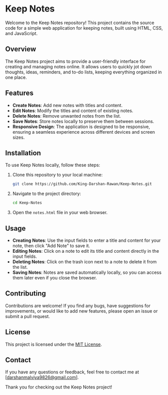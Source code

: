 # Keep Notes

Welcome to the Keep Notes repository! This project contains the source code for a simple web application for keeping notes, built using HTML, CSS, and JavaScript.

## Overview

The Keep Notes project aims to provide a user-friendly interface for creating and managing notes online. It allows users to quickly jot down thoughts, ideas, reminders, and to-do lists, keeping everything organized in one place.

## Features

- **Create Notes**: Add new notes with titles and content.
- **Edit Notes**: Modify the titles and content of existing notes.
- **Delete Notes**: Remove unwanted notes from the list.
- **Save Notes**: Store notes locally to preserve them between sessions.
- **Responsive Design**: The application is designed to be responsive, ensuring a seamless experience across different devices and screen sizes.

## Installation

To use Keep Notes locally, follow these steps:

1. Clone this repository to your local machine:

   ```bash
   git clone https://github.com/King-Darshan-Rawan/Keep-Notes.git
   ```

2. Navigate to the project directory:

   ```bash
   cd Keep-Notes
   ```

3. Open the `notes.html` file in your web browser.

## Usage

- **Creating Notes**: Use the input fields to enter a title and content for your note, then click "Add Note" to save it.
- **Editing Notes**: Click on a note to edit its title and content directly in the input fields.
- **Deleting Notes**: Click on the trash icon next to a note to delete it from the list.
- **Saving Notes**: Notes are saved automatically locally, so you can access them later even if you close the browser.

## Contributing

Contributions are welcome! If you find any bugs, have suggestions for improvements, or would like to add new features, please open an issue or submit a pull request.

## License

This project is licensed under the [MIT License](LICENSE).

## Contact

If you have any questions or feedback, feel free to contact me at [darshanmalviya9826@gmail.com].

Thank you for checking out the Keep Notes project!
